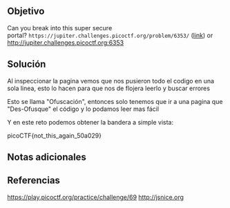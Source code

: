 ## Objetivo
Can you break into this super secure portal? `https://jupiter.challenges.picoctf.org/problem/6353/` ([link](https://jupiter.challenges.picoctf.org/problem/6353/)) or http://jupiter.challenges.picoctf.org:6353
## Solución 
Al inspeccionar la pagina vemos que nos pusieron todo el codigo en una sola linea, esto lo hacen para que nos de flojera leerlo y buscar errores

Esto se llama "Ofuscación", entonces solo tenemos que ir a una pagina que "Des-Ofusque" el código y lo podamos leer mas fácil

Y en este reto podemos obtener la bandera a simple vista:

picoCTF{not_this_again_50a029}
## Notas adicionales
## Referencias
https://play.picoctf.org/practice/challenge/69
http://jsnice.org